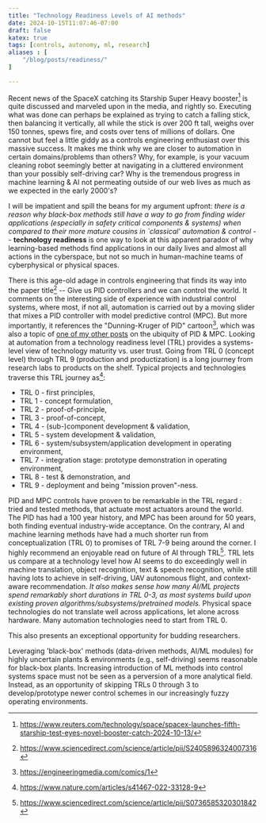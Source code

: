 ```yaml
---
title: "Technology Readiness Levels of AI methods"
date: 2024-10-15T11:07:46-07:00
draft: false
katex: true
tags: [controls, autonomy, ml, research]
aliases : [
    "/blog/posts/readiness/"
]

---
```

Recent news of the SpaceX catching its Starship Super Heavy booster[^1] is quite discussed and marveled upon in the media, and rightly so.
Executing what was done can perhaps be explained as trying to catch a falling stick, then balancing it vertically, all while the stick is over 200 ft tall, weighs over 150 tonnes, spews fire, and costs over tens of millions of dollars.
One cannot but feel a little giddy as a controls engineering enthusiast over this massive success. 
It makes me think why we are closer to automation in certain domains/problems than others? Why, for example, is your vacuum cleaning robot seemingly better at navigating in a cluttered environment than your possibly self-driving car? Why is the tremendous progress in machine learning & AI not permeating outside of our web lives as much as we expected in the early 2000's?

I will be impatient and spill the beans for my argument upfront: *there is a reason why black-box methods still have a way to go from finding wider applications (especially in safety critical components & systems) when compared to their more mature cousins in `classical' automation & control --* **technology readiness** is one way to look at this apparent paradox of why learning-based methods find applications in our daily lives and almost all actions in the cyberspace, but not so much in human-machine teams of cyberphysical or physical spaces.

There is this age-old adage in controls engineering that finds its way into the paper title[^2] -- Give us PID controllers and we can control the world.
It comments on the interesting side of experience with industrial control systems, where most, if not all, automation is carried out by a moving slider that mixes a PID controller with model predictive control (MPC). But more importantly, it references the "Dunning-Kruger of PID" cartoon[^3], which was also a topic of [one of my other posts](/blog/split) on the ubiquity of PID & MPC.
Looking at automation from a technology readiness level (TRL) provides a systems-level view of technology maturity vs. user trust. Going from TRL 0 (concept level) through TRL 9 (production and productization) is a long journey from research labs to products on the shelf.
Typical projects and technologies traverse this TRL journey as[^5]: 
* TRL 0 - first principles,
* TRL 1 - concept formulation,
* TRL 2 - proof-of-principle,
* TRL 3 - proof-of-concept,
* TRL 4 - (sub-)component development & validation,
* TRL 5 - system development & validation,
* TRL 6 - system/subsystem/application development in operating environment,
* TRL 7 - integration stage: prototype demonstration in operating environment,
* TRL 8 - test & demonstration, and
* TRL 9 - deployment and being "mission proven"-ness.

PID and MPC controls have proven to be remarkable in the TRL regard : tried and tested methods, that actuate most actuators around the world.
The PID has had a 100 year history, and MPC has been around for 50 years, both finding eventual industry-wide acceptance. On the contrary, AI and machine learning methods have had a much shorter run from conceptualization (TRL 0) to promises of TRL 7-9 being around the corner.
I highly recommend an enjoyable read on future of AI through TRL[^4]. 
TRL lets us compare at a technology level how AI seems to do exceedingly well in machine translation, object recognition, text & speech recognition, while still having lots to achieve in self-driving, UAV autonomous flight, and context-aware recommendation.
*It also makes sense how many AI/ML projects spend remarkably short durations in TRL 0-3, as most systems build upon existing proven algorithms/subsystems/pretrained models.*
Physical space technologies do not translate well across applications, let alone across hardware.
Many automation technologies need to start from TRL 0.

This also presents an exceptional opportunity for budding researchers.

Leveraging 'black-box' methods (data-driven methods, AI/ML modules) for highly uncertain plants & environments (e.g., self-driving) seems reasonable for black-box plants. Increasing introduction of ML methods into control systems space must not be seen as a perversion of a more analytical field. Instead, as an opportunity of skipping TRLs 0 through 3 to develop/prototype newer control schemes in our increasingly fuzzy operating environments.



[^1]: https://www.reuters.com/technology/space/spacex-launches-fifth-starship-test-eyes-novel-booster-catch-2024-10-13/
[^2]: https://www.sciencedirect.com/science/article/pii/S2405896324007316
[^3]: https://engineeringmedia.com/comics/1
[^4]: https://www.sciencedirect.com/science/article/pii/S0736585320301842
[^5]: https://www.nature.com/articles/s41467-022-33128-9
